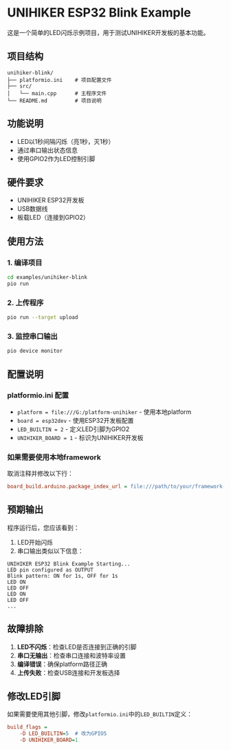 # UNIHIKER ESP32 Blink Example

这是一个简单的LED闪烁示例项目，用于测试UNIHIKER开发板的基本功能。

## 项目结构

```
unihiker-blink/
├── platformio.ini    # 项目配置文件
├── src/
│   └── main.cpp      # 主程序文件
└── README.md         # 项目说明
```

## 功能说明

- LED以1秒间隔闪烁（亮1秒，灭1秒）
- 通过串口输出状态信息
- 使用GPIO2作为LED控制引脚

## 硬件要求

- UNIHIKER ESP32开发板
- USB数据线
- 板载LED（连接到GPIO2）

## 使用方法

### 1. 编译项目
```bash
cd examples/unihiker-blink
pio run
```

### 2. 上传程序
```bash
pio run --target upload
```

### 3. 监控串口输出
```bash
pio device monitor
```

## 配置说明

### platformio.ini 配置

- `platform = file:///G:/platform-unihiker` - 使用本地platform
- `board = esp32dev` - 使用ESP32开发板配置
- `LED_BUILTIN = 2` - 定义LED引脚为GPIO2
- `UNIHIKER_BOARD = 1` - 标识为UNIHIKER开发板

### 如果需要使用本地framework

取消注释并修改以下行：
```ini
board_build.arduino.package_index_url = file:///path/to/your/framework-arduinoespressif32/package/package_esp32_index.template.json
```

## 预期输出

程序运行后，您应该看到：
1. LED开始闪烁
2. 串口输出类似以下信息：
```
UNIHIKER ESP32 Blink Example Starting...
LED pin configured as OUTPUT
Blink pattern: ON for 1s, OFF for 1s
LED ON
LED OFF
LED ON
LED OFF
...
```

## 故障排除

1. **LED不闪烁**：检查LED是否连接到正确的引脚
2. **串口无输出**：检查串口连接和波特率设置
3. **编译错误**：确保platform路径正确
4. **上传失败**：检查USB连接和开发板选择

## 修改LED引脚

如果需要使用其他引脚，修改`platformio.ini`中的`LED_BUILTIN`定义：

```ini
build_flags = 
    -D LED_BUILTIN=5  # 改为GPIO5
    -D UNIHIKER_BOARD=1
```
